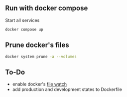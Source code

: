 ## Run with docker compose

Start all services
```bash
docker compose up
```

## Prune docker's files
```bash
docker system prune -a --volumes
```


## To-Do
- enable docker's [file watch](https://docs.docker.com/compose/how-tos/file-watch/)
- add production and development states to Dockerfile

